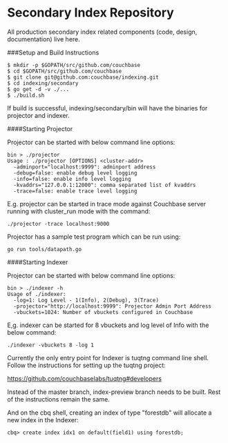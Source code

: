 Secondary Index Repository
==========================

All production secondary index related components (code, design, documentation) live here.

###Setup and Build Instructions

    $ mkdir -p $GOPATH/src/github.com/couchbase
    $ cd $GOPATH/src/github.com/couchbase
    $ git clone git@github.com:couchbase/indexing.git
    $ cd indexing/secondary
    $ go get -d -v ./...
    $ ./build.sh

If build is successful, indexing/secondary/bin will have the binaries for projector and indexer.

####Starting Projector

Projector can be started with below command line options:

    bin > ./projector
    Usage : ./projector [OPTIONS] <cluster-addr> 
      -adminport="localhost:9999": adminport address
      -debug=false: enable debug level logging
      -info=false: enable info level logging
      -kvaddrs="127.0.0.1:12000": comma separated list of kvaddrs
      -trace=false: enable trace level logging
      
E.g. projector can be started in trace mode against Couchbase server running with 
cluster_run mode with the command:

    ./projector -trace localhost:9000
    

Projector has a sample test program which can be run using:

    go run tools/datapath.go

####Starting Indexer

Projector can be started with below command line options:

    bin > ./indexer -h
    Usage of ./indexer:
      -log=1: Log Level - 1(Info), 2(Debug), 3(Trace)
      -projector="http://localhost:9999": Projector Admin Port Address
      -vbuckets=1024: Number of vbuckets configured in Couchbase
    
    
E,g. indexer can be started for 8 vbuckets and log level of Info with the below command:

    ./indexer -vbuckets 8 -log 1
    
Currently the only entry point for Indexer is tuqtng command line shell. 
Follow the instructions for setting up the tuqtng project:

https://github.com/couchbaselabs/tuqtng#developers

Instead of the master branch, index-preview branch needs to be built. 
Rest of the instructions remain the same. 

And on the cbq shell, creating an index of type "forestdb" will allocate a new index
in the Indexer:

    cbq> create index idx1 on default(field1) using forestdb;
    





